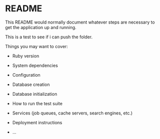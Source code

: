 # README

This README would normally document whatever steps are necessary to get the
application up and running.

This is a test to see if i can push the folder.

Things you may want to cover:

* Ruby version

* System dependencies

* Configuration

* Database creation

* Database initialization

* How to run the test suite

* Services (job queues, cache servers, search engines, etc.)

* Deployment instructions

* ...

